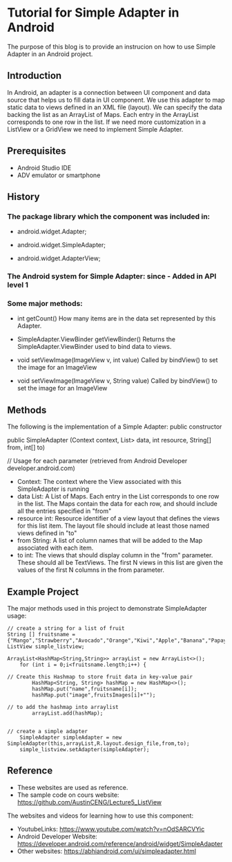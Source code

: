 # Tutorial for Simple Adapter in Android

The purpose of this blog is to provide an instrucion on how to use Simple Adapter in an Android project. 

## Introduction

In Android, an adapter is a connection between UI component and data source that helps us to fill data in UI component. We use this adapter to map static data to views defined in an XML file (layout). We can specify the data backing the list as an ArrayList of Maps. Each entry in the ArrayList corresponds to one row in the list. If we need more customization in a ListView or a GridView we need to implement Simple Adapter.

## Prerequisites

- Android Studio IDE
- ADV emulator or smartphone

## History

### The package library which the component was included in:

- android.widget.Adapter;

- android.widget.SimpleAdapter;

- android.widget.AdapterView;

### The Android system for Simple Adapter: since - Added in API level 1

### Some major methods:

- int	getCount()    How many items are in the data set represented by this Adapter.

- SimpleAdapter.ViewBinder	getViewBinder()   Returns the SimpleAdapter.ViewBinder used to bind data to views.

- void	setViewImage(ImageView v, int value)   Called by bindView() to set the image for an ImageView

- void	setViewImage(ImageView v, String value)   Called by bindView() to set the image for an ImageView 

## Methods

The following is the implementation of a Simple Adapter: public constructor

public SimpleAdapter (Context context, List<? extends Map<String, ?>> data, int resource, String[] from, int[] to)

// Usage for each parameter (retrieved from Android Developer developer.android.com)

- Context: The context where the View associated with this SimpleAdapter is running
- data List: A List of Maps. Each entry in the List corresponds to one row in the list. The Maps contain the data for each row, and should include all the entries specified in "from"
- resource	int: Resource identifier of a view layout that defines the views for this list item. The layout file should include at least those named views defined in "to"
- from	String: A list of column names that will be added to the Map associated with each item.
- to	int: The views that should display column in the "from" parameter. These should all be TextViews. The first N views in this list are given the values of the first N columns in the from parameter.

## Example Project

The major methods used in this project to demonstrate SimpleAdapter usage:

    // create a string for a list of fruit
    String [] fruitsname = {"Mango","Strawberry","Avocado","Orange","Kiwi","Apple","Banana","Papaya"};
    ListView simple_listview;

    ArrayList<HashMap<String,String>> arrayList = new ArrayList<>();
        for (int i = 0;i<fruitsname.length;i++) {

    // Create this Hashmap to store fruit data in key-value pair
            HashMap<String, String> hashMap = new HashMap<>();
            hashMap.put("name",fruitsname[i]);
            hashMap.put("image",fruitsImages[i]+"");

    // to add the hashmap into arraylist
            arrayList.add(hashMap);
            
            
    // create a simple adapter
        SimpleAdapter simpleAdapter = new SimpleAdapter(this,arrayList,R.layout.design_file,from,to);
        simple_listview.setAdapter(simpleAdapter);
        
        
## Reference
- These websites are used as reference.
- The sample code on cours website: https://github.com/AustinCENG/Lecture5_ListView

The websites and videos for learning how to use this component:
- YoutubeLinks: https://www.youtube.com/watch?v=nOdSARCVYic
- Android Developer Website: https://developer.android.com/reference/android/widget/SimpleAdapter
- Other websites: https://abhiandroid.com/ui/simpleadapter.html
